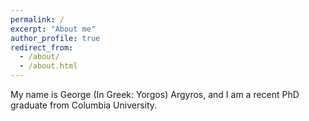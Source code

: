 ```yaml
---
permalink: /
excerpt: "About me"
author_profile: true
redirect_from: 
  - /about/
  - /about.html
---
```


My name is George (In Greek: Yorgos) Argyros, and I am a recent PhD graduate from Columbia University.


